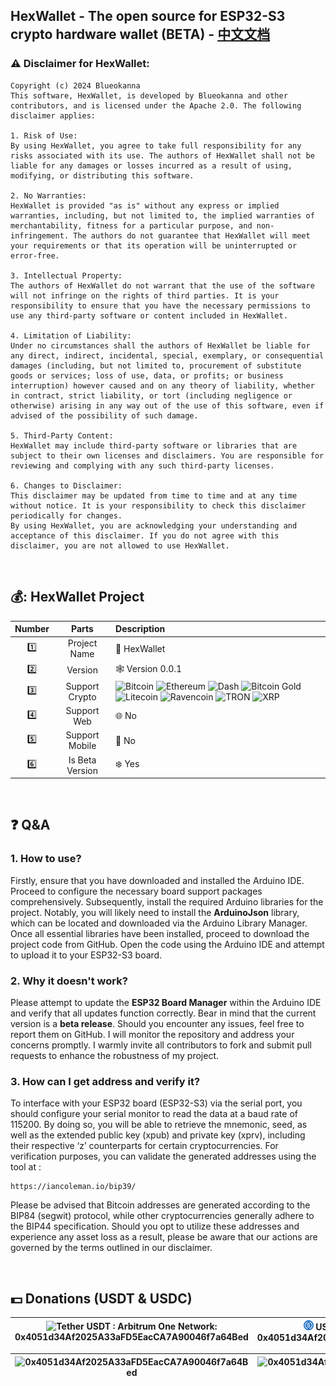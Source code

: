 ## HexWallet - The open source for ESP32-S3 crypto hardware wallet (BETA) - [中文文档](https://github.com/blueokanna/HexWallet/blob/main/README-zh.md)

### :warning: Disclaimer for HexWallet:
```
Copyright (c) 2024 Blueokanna
This software, HexWallet, is developed by Blueokanna and other contributors, and is licensed under the Apache 2.0. The following disclaimer applies:

1. Risk of Use:
By using HexWallet, you agree to take full responsibility for any risks associated with its use. The authors of HexWallet shall not be liable for any damages or losses incurred as a result of using, modifying, or distributing this software.

2. No Warranties:
HexWallet is provided "as is" without any express or implied warranties, including, but not limited to, the implied warranties of merchantability, fitness for a particular purpose, and non-infringement. The authors do not guarantee that HexWallet will meet your requirements or that its operation will be uninterrupted or error-free.

3. Intellectual Property:
The authors of HexWallet do not warrant that the use of the software will not infringe on the rights of third parties. It is your responsibility to ensure that you have the necessary permissions to use any third-party software or content included in HexWallet.

4. Limitation of Liability:
Under no circumstances shall the authors of HexWallet be liable for any direct, indirect, incidental, special, exemplary, or consequential damages (including, but not limited to, procurement of substitute goods or services; loss of use, data, or profits; or business interruption) however caused and on any theory of liability, whether in contract, strict liability, or tort (including negligence or otherwise) arising in any way out of the use of this software, even if advised of the possibility of such damage.

5. Third-Party Content:
HexWallet may include third-party software or libraries that are subject to their own licenses and disclaimers. You are responsible for reviewing and complying with any such third-party licenses.

6. Changes to Disclaimer:
This disclaimer may be updated from time to time and at any time without notice. It is your responsibility to check this disclaimer periodically for changes.
By using HexWallet, you are acknowledging your understanding and acceptance of this disclaimer. If you do not agree with this disclaimer, you are not allowed to use HexWallet.
```

<br>


## 💰: HexWallet Project

| Number | Parts | Description |
| :-------------: | :-------------: | :----- |
| :one: | Project Name | 	:vhs: HexWallet |
| :two: | Version  | 🕸 Version 0.0.1 |
| :three: | Support Crypto| ![Bitcoin](https://raw.githubusercontent.com/ErikThiart/cryptocurrency-icons/master/16/bitcoin.png "Bitcoin (BTC)") ![Ethereum](https://raw.githubusercontent.com/ErikThiart/cryptocurrency-icons/master/16/ethereum.png "Ethereum (ETH)") ![Dash](https://raw.githubusercontent.com/ErikThiart/cryptocurrency-icons/master/16/dash.png "Dash (DASH)") ![Bitcoin Gold](https://raw.githubusercontent.com/ErikThiart/cryptocurrency-icons/master/16/bitcoin-gold.png "Bitcoin Gold (BTG)") ![Litecoin](https://raw.githubusercontent.com/ErikThiart/cryptocurrency-icons/master/16/litecoin.png "Litecoin (LTC)") ![Ravencoin](https://raw.githubusercontent.com/ErikThiart/cryptocurrency-icons/master/16/ravencoin.png "Ravencoin (RVN)") ![TRON](https://raw.githubusercontent.com/ErikThiart/cryptocurrency-icons/master/16/tron.png "TRON (TRX)") ![XRP](https://raw.githubusercontent.com/ErikThiart/cryptocurrency-icons/master/16/xrp.png "XRP (XRP)")|
| :four: | Support Web | :globe_with_meridians: No |
| :five: | Support Mobile | 📱 No |
| :six: | Is Beta Version | :snowflake: Yes |

<br>

## :question: Q&A

### 1. How to use?
Firstly, ensure that you have downloaded and installed the Arduino IDE. Proceed to configure the necessary board support packages comprehensively. Subsequently, install the required Arduino libraries for the project. Notably, you will likely need to install the **ArduinoJson** library, which can be located and downloaded via the Arduino Library Manager. Once all essential libraries have been installed, proceed to download the project code from GitHub. Open the code using the Arduino IDE and attempt to upload it to your ESP32-S3 board.

### 2. Why it doesn't work?
Please attempt to update the **ESP32 Board Manager** within the Arduino IDE and verify that all updates function correctly. Bear in mind that the current version is a **beta release**. Should you encounter any issues, feel free to report them on GitHub. I will monitor the repository and address your concerns promptly. I warmly invite all contributors to fork and submit pull requests to enhance the robustness of my project.

### 3. How can I get address and verify it?
To interface with your ESP32 board (ESP32-S3) via the serial port, you should configure your serial monitor to read the data at a baud rate of 115200. By doing so, you will be able to retrieve the mnemonic, seed, as well as the extended public key (xpub) and private key (xprv), including their respective ‘z’ counterparts for certain cryptocurrencies. For verification purposes, you can validate the generated addresses using the tool at : 
```
https://iancoleman.io/bip39/
```
Please be advised that Bitcoin addresses are generated according to the BIP84 (segwit) protocol, while other cryptocurrencies generally adhere to the BIP44 specification. Should you opt to utilize these addresses and experience any asset loss as a result, please be aware that our actions are governed by the terms outlined in our disclaimer.

<br>

## 💵 Donations (USDT & USDC)

| ![Tether](https://raw.githubusercontent.com/ErikThiart/cryptocurrency-icons/master/16/tether.png "Tether (USDT)") **USDT** : Arbitrum One Network: **0x4051d34Af2025A33aFD5EacCA7A90046f7a64Bed** | ![USD Coin](https://raw.githubusercontent.com/ErikThiart/cryptocurrency-icons/master/16/usd-coin.png "USD Coin (USDC)") **USDC**: Arbitrum One Network: **0x4051d34Af2025A33aFD5EacCA7A90046f7a64Bed** |
|------------------------------------------------------------------------------------|------------------------------------------------------------------------------------|

| ![0x4051d34Af2025A33aFD5EacCA7A90046f7a64Bed](https://github.com/user-attachments/assets/608c5e0d-edfc-4dee-be6f-63d40b53a65f) | ![0x4051d34Af2025A33aFD5EacCA7A90046f7a64Bed (1)](https://github.com/user-attachments/assets/87205826-1f76-4724-9734-3ecbfbfb729f) |
|------------------------------------------------------------------------------------|------------------------------------------------------------------------------------|

